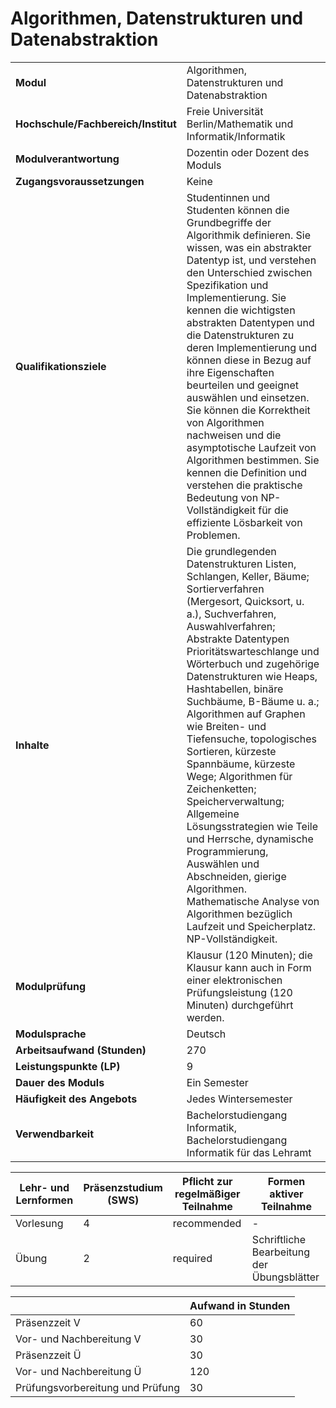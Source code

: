 # Algorithmen, Datenstrukturen und Datenabstraktion
|                                    |   |
|------------------------------------|---|
|**Modul**                           | Algorithmen, Datenstrukturen und Datenabstraktion |
|**Hochschule/Fachbereich/Institut** | Freie Universität Berlin/Mathematik und Informatik/Informatik |
|**Modulverantwortung**              | Dozentin oder Dozent des Moduls |
|**Zugangsvoraussetzungen**          | Keine |
|**Qualifikationsziele**             | Studentinnen und Studenten können die Grundbegriffe der Algorithmik definieren. Sie wissen, was ein abstrakter Datentyp ist, und verstehen den Unterschied zwischen Spezifikation und Implementierung. Sie kennen die wichtigsten abstrakten Datentypen und die Datenstrukturen zu deren Implementierung und können diese in Bezug auf ihre Eigenschaften beurteilen und geeignet auswählen und einsetzen. Sie können die Korrektheit von Algorithmen nachweisen und die asymptotische Laufzeit von Algorithmen bestimmen. Sie kennen die Definition und verstehen die praktische Bedeutung von NP-Vollständigkeit für die effiziente Lösbarkeit von Problemen. |
|**Inhalte**                         | Die grundlegenden Datenstrukturen Listen, Schlangen, Keller, Bäume; Sortierverfahren (Mergesort, Quicksort, u. a.), Suchverfahren, Auswahlverfahren; Abstrakte Datentypen Prioritätswarteschlange und Wörterbuch und zugehörige Datenstrukturen wie Heaps, Hashtabellen, binäre Suchbäume, B-Bäume u. a.; Algorithmen auf Graphen wie Breiten- und Tiefensuche, topologisches Sortieren, kürzeste Spannbäume, kürzeste Wege; Algorithmen für Zeichenketten; Speicherverwaltung; Allgemeine Lösungsstrategien wie Teile und Herrsche, dynamische Programmierung, Auswählen und Abschneiden, gierige Algorithmen. Mathematische Analyse von Algorithmen bezüglich Laufzeit und Speicherplatz. NP-Vollständigkeit. |
|**Modulprüfung**                    | Klausur (120 Minuten); die Klausur kann auch in Form einer elektronischen Prüfungsleistung (120 Minuten) durchgeführt werden. |
|**Modulsprache**                    | Deutsch |
|**Arbeitsaufwand (Stunden)**        | 270 |
|**Leistungspunkte (LP)**            | 9 |
|**Dauer des Moduls**                | Ein Semester |
|**Häufigkeit des Angebots**         | Jedes Wintersemester |
|**Verwendbarkeit**                  | Bachelorstudiengang Informatik, Bachelorstudiengang Informatik für das Lehramt |

| Lehr- und Lernformen | Präsenzstudium <br> (SWS) | Pflicht zur regelmäßiger Teilnahme | Formen aktiver Teilnahme |
| ---------------------|---------------------------|------------------------------------|------------------------- |
| Vorlesung            | 4                         | recommended                        | -                        |
| Übung                | 2                         | required                           | Schriftliche Bearbeitung der Übungsblätter |

|   | Aufwand in Stunden |
| - |--------------------|
| Präsenzzeit V                            | 60    |
| Vor- und Nachbereitung V                 | 30    |
| Präsenzzeit Ü                            | 30    |
| Vor- und Nachbereitung Ü                 | 120   |
| Prüfungsvorbereitung und Prüfung         | 30    |
